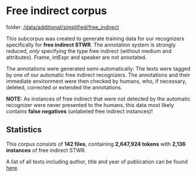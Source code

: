 # Free indirect corpus

folder: [/data/additional/simplified/free_indirect](/data/additional/simplified/free_indirect)

This subcorpus was created to generate training data for our recognizers specifically for **free indirect STWR**. The annotation system is strongly reduced, *only* specifying the type free indirect (without medium and attributes). Frame, intExpr and speaker are not annotated.

The annotations were generated semi-automatically: The texts were  tagged by one of our automatic free indirect recognizers. The annotations and their immediate environment were then checked by humans, who, if necessary, deleted, corrected or extended the annotations. 

**NOTE:** As instances of free indirect that were not detected by the automatic recognizer were never presented to the humans, this data most likely contains **false negatives** (unlabeled free indirect instances)!

## Statistics

This corpus consists of **142 files**, containing **2,647,924 tokens** with	**2,136 instances** of free indirect STWR.


A list of all texts including author, title and year of publication can be found [here](/data/additional/simplified/free_indirect/tsv/metadata_fi.tsv).
